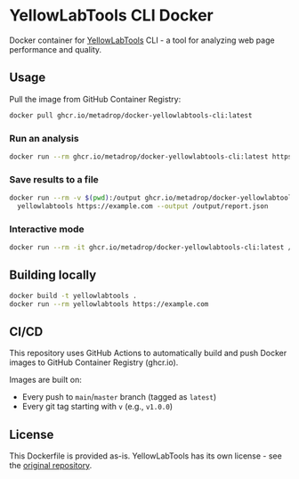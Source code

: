 # YellowLabTools CLI Docker

Docker container for [YellowLabTools](https://github.com/YellowLabTools/YellowLabTools) CLI - a tool for analyzing web page performance and quality.

## Usage

Pull the image from GitHub Container Registry:

```bash
docker pull ghcr.io/metadrop/docker-yellowlabtools-cli:latest
```

### Run an analysis

```bash
docker run --rm ghcr.io/metadrop/docker-yellowlabtools-cli:latest https://example.com
```

### Save results to a file

```bash
docker run --rm -v $(pwd):/output ghcr.io/metadrop/docker-yellowlabtools-cli:latest \
  yellowlabtools https://example.com --output /output/report.json
```

### Interactive mode

```bash
docker run --rm -it ghcr.io/metadrop/docker-yellowlabtools-cli:latest /bin/bash
```

## Building locally

```bash
docker build -t yellowlabtools .
docker run --rm yellowlabtools https://example.com
```

## CI/CD

This repository uses GitHub Actions to automatically build and push Docker images to GitHub Container Registry (ghcr.io).

Images are built on:
- Every push to `main`/`master` branch (tagged as `latest`)
- Every git tag starting with `v` (e.g., `v1.0.0`)

## License

This Dockerfile is provided as-is. YellowLabTools has its own license - see the [original repository](https://github.com/YellowLabTools/YellowLabTools).
